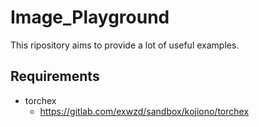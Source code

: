 # Image_Playground

This ripository aims to provide a lot of useful examples.

## Requirements

* torchex
  * https://gitlab.com/exwzd/sandbox/kojiono/torchex